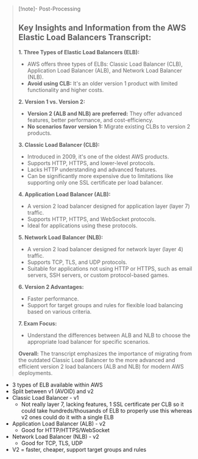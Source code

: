 
>[!note]- Post-Processing
>## Key Insights and Information from the AWS Elastic Load Balancers Transcript:
>
>**1. Three Types of Elastic Load Balancers (ELB):**
>
>* AWS offers three types of ELBs: Classic Load Balancer (CLB), Application Load Balancer (ALB), and Network Load Balancer (NLB).
>* **Avoid using CLB:**  It's an older version 1 product with limited functionality and higher costs.
>
>**2. Version 1 vs. Version 2:**
>
>* **Version 2 (ALB and NLB) are preferred:**  They offer advanced features, better performance, and cost-efficiency.
>* **No scenarios favor version 1:** Migrate existing CLBs to version 2 products.
>
>**3. Classic Load Balancer (CLB):**
>
>* Introduced in 2009, it's one of the oldest AWS products.
>* Supports HTTP, HTTPS, and lower-level protocols.
>* Lacks HTTP understanding and advanced features.
>* Can be significantly more expensive due to limitations like supporting only one SSL certificate per load balancer.
>
>**4. Application Load Balancer (ALB):**
>
>* A version 2 load balancer designed for application layer (layer 7) traffic.
>* Supports HTTP, HTTPS, and WebSocket protocols.
>* Ideal for applications using these protocols.
>
>**5. Network Load Balancer (NLB):**
>
>* A version 2 load balancer designed for network layer (layer 4) traffic.
>* Supports TCP, TLS, and UDP protocols.
>* Suitable for applications not using HTTP or HTTPS, such as email servers, SSH servers, or custom protocol-based games.
>
>**6. Version 2 Advantages:**
>
>* Faster performance.
>* Support for target groups and rules for flexible load balancing based on various criteria.
>
>
>**7. Exam Focus:**
>
>* Understand the differences between ALB and NLB to choose the appropriate load balancer for specific scenarios.
>
>
>**Overall:** The transcript emphasizes the importance of migrating from the outdated Classic Load Balancer to the more advanced and efficient version 2 load balancers (ALB and NLB) for modern AWS deployments.
>

- 3 types of ELB available within AWS
- Split between v1 (AVOID) and v2
- Classic Load Balancer - v1
	- Not really layer 7, lacking features, 1 SSL certificate per CLB so it could take hundreds/thousands of ELB to properly use this whereas v2 ones could do it with a single ELB
- Application Load Balancer (ALB) - v2
	- Good for HTTP/HTTPS/WebSocket
- Network Load Balancer (NLB) - v2
	- Good for TCP, TLS, UDP
- V2 = faster, cheaper, support target groups and rules
